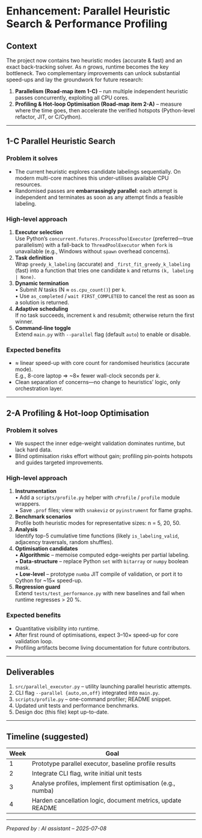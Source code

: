 # Enhancement: Parallel Heuristic Search & Performance Profiling

## Context
The project now contains two heuristic modes (accurate & fast) and an exact back-tracking solver.  As *n* grows, runtime becomes the key bottleneck.  Two complementary improvements can unlock substantial speed-ups and lay the groundwork for future research:

1. **Parallelism (Road-map item 1-C)** – run multiple independent heuristic passes concurrently, exploiting all CPU cores.
2. **Profiling & Hot-loop Optimisation (Road-map item 2-A)** – measure where the time goes, then accelerate the verified hotspots (Python-level refactor, JIT, or C/Cython).

---

## 1-C  Parallel Heuristic Search

### Problem it solves
* The current heuristic explores candidate labelings sequentially.  On modern multi-core machines this under-utilises available CPU resources.
* Randomised passes are **embarrassingly parallel**: each attempt is independent and terminates as soon as any attempt finds a feasible labeling.

### High-level approach
1. **Executor selection**  
   Use Python’s `concurrent.futures.ProcessPoolExecutor` (preferred—true parallelism) with a fall-back to `ThreadPoolExecutor` when `fork` is unavailable (e.g., Windows without `spawn` overhead concerns).
2. **Task definition**  
   Wrap `greedy_k_labeling` (accurate) and `_first_fit_greedy_k_labeling` (fast) into a function that tries one candidate `k` and returns `(k, labeling | None)`.
3. **Dynamic termination**  
   • Submit *N* tasks (N ≈ `os.cpu_count()`) per `k`.  
   • Use `as_completed` / `wait FIRST_COMPLETED` to cancel the rest as soon as a solution is returned.
4. **Adaptive scheduling**  
   If no task succeeds, increment `k` and resubmit; otherwise return the first winner.
5. **Command-line toggle**  
   Extend `main.py` with `--parallel` flag (default `auto`) to enable or disable.

### Expected benefits
* ≈ linear speed-up with core count for randomised heuristics (accurate mode).  
  E.g., 8-core laptop ⇒ ~8× fewer wall-clock seconds per *k*.
* Clean separation of concerns—no change to heuristics’ logic, only orchestration layer.

---

## 2-A  Profiling & Hot-loop Optimisation

### Problem it solves
* We suspect the inner edge-weight validation dominates runtime, but lack hard data.
* Blind optimisation risks effort without gain; profiling pin-points hotspots and guides targeted improvements.

### High-level approach
1. **Instrumentation**  
   • Add a `scripts/profile.py` helper with `cProfile` / `profile` module wrappers.  
   • Save `.prof` files; view with `snakeviz` or `pyinstrument` for flame graphs.
2. **Benchmark scenarios**  
   Profile both heuristic modes for representative sizes: n = 5, 20, 50.
3. **Analysis**  
   Identify top-5 cumulative time functions (likely `is_labeling_valid`, adjacency traversals, random shuffles).
4. **Optimisation candidates**  
   • **Algorithmic** – memoise computed edge-weights per partial labeling.  
   • **Data-structure** – replace Python `set` with `bitarray` or `numpy` boolean mask.  
   • **Low-level** – prototype `numba` JIT compile of validation, or port it to Cython for ~15× speed-up.
5. **Regression guard**  
   Extend `tests/test_performance.py` with new baselines and fail when runtime regresses > 20 %.

### Expected benefits
* Quantitative visibility into runtime.  
* After first round of optimisations, expect 3–10× speed-up for core validation loop.
* Profiling artifacts become living documentation for future contributors.

---

## Deliverables
1. `src/parallel_executor.py` – utility launching parallel heuristic attempts.
2. CLI flag `--parallel {auto,on,off}` integrated into `main.py`.
3. `scripts/profile.py` – one-command profiler; README snippet.
4. Updated unit tests and performance benchmarks.
5. Design doc (this file) kept up-to-date.

---

## Timeline (suggested)
| Week | Goal |
|------|------|
| 1 | Prototype parallel executor, baseline profile results |
| 2 | Integrate CLI flag, write initial unit tests |
| 3 | Analyse profiles, implement first optimisation (e.g., numba) |
| 4 | Harden cancellation logic, document metrics, update README |


---

*Prepared by : AI assistant – 2025-07-08* 